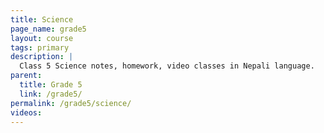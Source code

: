 ```yaml
---
title: Science
page_name: grade5
layout: course
tags: primary
description: |
  Class 5 Science notes, homework, video classes in Nepali language.
parent:
  title: Grade 5
  link: /grade5/
permalink: /grade5/science/
videos:
---
```

